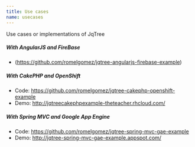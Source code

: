 ```yaml
---
title: Use cases
name: usecases
---
```


Use cases or implementations of JqTree

##### With AngularJS and FireBase
* (https://github.com/romelgomez/jqtree-angularjs-firebase-example)

##### With CakePHP and OpenShift
* Code: https://github.com/romelgomez/jqtree-cakephp-openshift-example
* Demo: http://jqtreecakephpexample-theteacher.rhcloud.com/

##### With Spring MVC and Google App Engine
* Code: https://github.com/romelgomez/jqtree-spring-mvc-gae-example
* Demo: http://jqtree-spring-mvc-gae-example.appspot.com/
